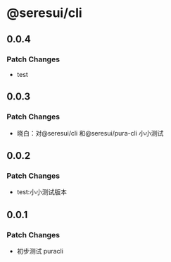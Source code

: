 # @seresui/cli

## 0.0.4

### Patch Changes

- test

## 0.0.3

### Patch Changes

- 晓白：对@seresui/cli 和@seresui/pura-cli 小小测试

## 0.0.2

### Patch Changes

- test:小小测试版本

## 0.0.1

### Patch Changes

- 初步测试 puracli
